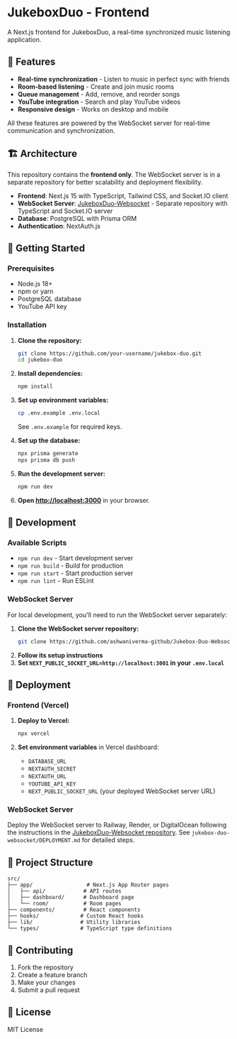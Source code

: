 # JukeboxDuo - Frontend

A Next.js frontend for JukeboxDuo, a real-time synchronized music listening application.

## 🎵 Features

- **Real-time synchronization** - Listen to music in perfect sync with friends
- **Room-based listening** - Create and join music rooms
- **Queue management** - Add, remove, and reorder songs
- **YouTube integration** - Search and play YouTube videos
- **Responsive design** - Works on desktop and mobile

All these features are powered by the WebSocket server for real-time communication and synchronization.

## 🏗️ Architecture

This repository contains the **frontend only**. The WebSocket server is in a separate repository for better scalability and deployment flexibility.

- **Frontend**: Next.js 15 with TypeScript, Tailwind CSS, and Socket.IO client
- **WebSocket Server**: [JukeboxDuo-Websocket](https://github.com/ashwaniverma-github/Jukebox-Duo-Websocket) - Separate repository with TypeScript and Socket.IO server
- **Database**: PostgreSQL with Prisma ORM
- **Authentication**: NextAuth.js

## 🚀 Getting Started

### Prerequisites

- Node.js 18+
- npm or yarn
- PostgreSQL database
- YouTube API key

### Installation

1. **Clone the repository:**
   ```bash
   git clone https://github.com/your-username/jukebox-duo.git
   cd jukebox-duo
   ```

2. **Install dependencies:**
   ```bash
   npm install
   ```

3. **Set up environment variables:**
   ```bash
   cp .env.example .env.local
   ```
   See `.env.example` for required keys.

4. **Set up the database:**
   ```bash
   npx prisma generate
   npx prisma db push
   ```

5. **Run the development server:**
   ```bash
   npm run dev
   ```

6. **Open [http://localhost:3000](http://localhost:3000)** in your browser.

## 🔧 Development

### Available Scripts

- `npm run dev` - Start development server
- `npm run build` - Build for production
- `npm run start` - Start production server
- `npm run lint` - Run ESLint

### WebSocket Server

For local development, you'll need to run the WebSocket server separately:

1. **Clone the WebSocket server repository:**
   ```bash
   git clone https://github.com/ashwaniverma-github/Jukebox-Duo-Websocket.git
   ```
2. **Follow its setup instructions**
3. **Set `NEXT_PUBLIC_SOCKET_URL=http://localhost:3001` in your `.env.local`**

## 🚀 Deployment

### Frontend (Vercel)

1. **Deploy to Vercel:**
   ```bash
   npx vercel
   ```

2. **Set environment variables** in Vercel dashboard:
   - `DATABASE_URL`
   - `NEXTAUTH_SECRET`
   - `NEXTAUTH_URL`
   - `YOUTUBE_API_KEY`
   - `NEXT_PUBLIC_SOCKET_URL` (your deployed WebSocket server URL)

### WebSocket Server

Deploy the WebSocket server to Railway, Render, or DigitalOcean following the instructions in the [JukeboxDuo-Websocket repository](https://github.com/ashwaniverma-github/Jukebox-Duo-Websocket). See `jukebox-duo-websocket/DEPLOYMENT.md` for detailed steps.

## 📁 Project Structure

```
src/
├── app/                 # Next.js App Router pages
│   ├── api/            # API routes
│   ├── dashboard/      # Dashboard page
│   └── room/           # Room pages
├── components/         # React components
├── hooks/             # Custom React hooks
├── lib/               # Utility libraries
└── types/             # TypeScript type definitions
```

## 🤝 Contributing

1. Fork the repository
2. Create a feature branch
3. Make your changes
4. Submit a pull request

## 📄 License

MIT License
